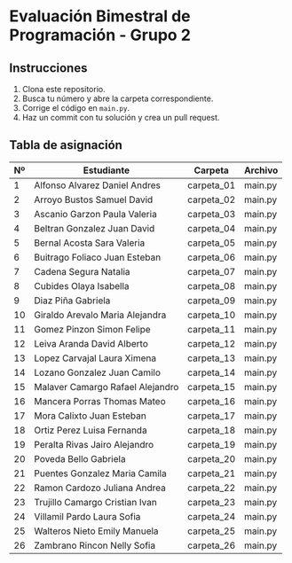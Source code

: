# Evaluación Bimestral de Programación - Grupo 2

## Instrucciones
1. Clona este repositorio.
2. Busca tu número y abre la carpeta correspondiente.
3. Corrige el código en `main.py`.
4. Haz un commit con tu solución y crea un pull request.

## Tabla de asignación

| Nº | Estudiante | Carpeta | Archivo |
|----|-------------|---------|---------|
| 1 | Alfonso Alvarez Daniel Andres | carpeta_01 | main.py |
| 2 | Arroyo Bustos Samuel David | carpeta_02 | main.py |
| 3 | Ascanio Garzon Paula Valeria | carpeta_03 | main.py |
| 4 | Beltran Gonzalez Juan  David | carpeta_04 | main.py |
| 5 | Bernal Acosta Sara Valeria | carpeta_05 | main.py |
| 6 | Buitrago Foliaco Juan Esteban | carpeta_06 | main.py |
| 7 | Cadena Segura Natalia | carpeta_07 | main.py |
| 8 | Cubides Olaya Isabella | carpeta_08 | main.py |
| 9 | Diaz Piña Gabriela | carpeta_09 | main.py |
| 10 | Giraldo Arevalo Maria Alejandra | carpeta_10 | main.py |
| 11 | Gomez Pinzon Simon Felipe | carpeta_11 | main.py |
| 12 | Leiva Aranda David Alberto | carpeta_12 | main.py |
| 13 | Lopez Carvajal Laura Ximena | carpeta_13 | main.py |
| 14 | Lozano Gonzalez Juan Camilo | carpeta_14 | main.py |
| 15 | Malaver Camargo Rafael Alejandro | carpeta_15 | main.py |
| 16 | Mancera Porras Thomas Mateo | carpeta_16 | main.py |
| 17 | Mora Calixto Juan Esteban | carpeta_17 | main.py |
| 18 | Ortiz Perez Luisa Fernanda | carpeta_18 | main.py |
| 19 | Peralta Rivas Jairo Alejandro | carpeta_19 | main.py |
| 20 | Poveda Bello Gabriela | carpeta_20 | main.py |
| 21 | Puentes Gonzalez Maria Camila | carpeta_21 | main.py |
| 22 | Ramon Cardozo Juliana Andrea | carpeta_22 | main.py |
| 23 | Trujillo Camargo Cristian Ivan | carpeta_23 | main.py |
| 24 | Villamil Pardo Laura Sofia | carpeta_24 | main.py |
| 25 | Walteros Nieto Emily Manuela | carpeta_25 | main.py |
| 26 | Zambrano Rincon Nelly Sofia | carpeta_26 | main.py |
